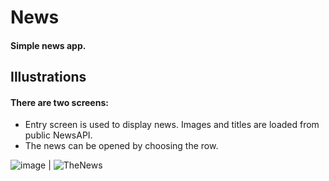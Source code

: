 # News
#### Simple news app.


## Illustrations
#### There are two screens:
- Entry screen is used to display news. Images and titles are loaded from public NewsAPI.
- The news can be opened by choosing the row.

![image](https://user-images.githubusercontent.com/31551241/153180861-babc7864-e2ac-40c3-be3a-7e8f0521e109.png) | ![TheNews](https://user-images.githubusercontent.com/31551241/153180897-56c80420-f416-4a9e-b4ab-3eb7c99874c5.png)
